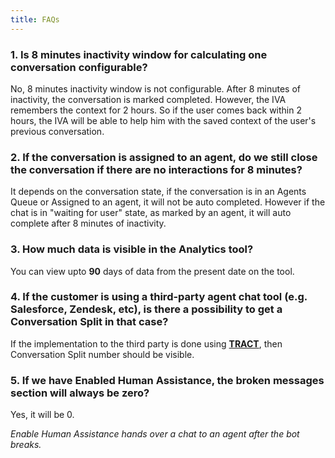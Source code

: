 ```yaml
---
title: FAQs
---
```


### 1. Is 8 minutes inactivity window for calculating one conversation configurable?

No, 8 minutes inactivity window is not configurable. After 8 minutes of inactivity, the conversation is marked completed. However, the IVA remembers the context for 2 hours. So if the user comes back within 2 hours, the IVA will be able to help him with the saved context of the user's previous conversation.

### 2. If the conversation is assigned to an agent, do we still close the conversation if there are no interactions for 8 minutes?

It depends on the conversation state, if the conversation is in an Agents Queue or Assigned to an agent, it will not be auto completed.
However if the chat is in "waiting for user" state, as marked by an agent, it will auto complete after 8 minutes of inactivity.

### 3. How much data is visible in the Analytics tool?

You can view upto **90** days of data from the present date on the tool.

### 4. If the customer is using a third-party agent chat tool (e.g. Salesforce, Zendesk, etc), is there a possibility to get a Conversation Split in that case?

If the implementation to the third party is done using [**TRACT**](https://docs.haptik.ai/external-chat-tool/), then Conversation Split number should be visible.

### 5. If we have Enabled Human Assistance, the broken messages section will always be zero?

Yes, it will be 0. 

_Enable Human Assistance hands over a chat to an agent after the bot breaks._ 
